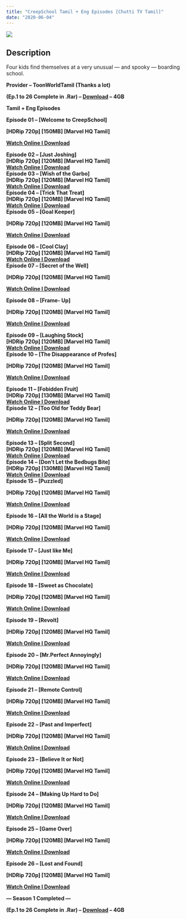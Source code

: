 ```yaml
---
title: "CreepSchool Tamil + Eng Episodes [Chutti TV Tamil]"
date: "2020-06-04"
---
```


[![](https://1.bp.blogspot.com/-gzkufZ0U2JU/Xti2UFO3JPI/AAAAAAAAA9M/lFrlvptkD505lSc2vkM_HTFvr4DBNQi5wCK4BGAsYHg/d/creep-school-header_{b8a364002d926d3aca32f3ec825ae7357d4ebac136c9e710ceab7780ff78f81a}257B35f456c1-9f93-4600-911d-b4b60fd2ab7c{b8a364002d926d3aca32f3ec825ae7357d4ebac136c9e710ceab7780ff78f81a}257D.jpg)](https://1.bp.blogspot.com/-gzkufZ0U2JU/Xti2UFO3JPI/AAAAAAAAA9M/lFrlvptkD505lSc2vkM_HTFvr4DBNQi5wCK4BGAsYHg/s1440/creep-school-header_{b8a364002d926d3aca32f3ec825ae7357d4ebac136c9e710ceab7780ff78f81a}257B35f456c1-9f93-4600-911d-b4b60fd2ab7c{b8a364002d926d3aca32f3ec825ae7357d4ebac136c9e710ceab7780ff78f81a}257D.jpg)

## Description

Four kids find themselves at a very unusual — and spooky — boarding school.

**Provider – ToonWorldTamil (Thanks a lot)**

****(Ep.1 to 26 Complete in .Rar) – [Download](http://gestyy.com/eqqmqZ) – 4GB****

**Tamil + Eng Episodes**

**Episode 01 – \[Welcome to CreepSchool\]**

**\[HDRip 720p\] \[150MB\] \[Marvel HQ Tamil\]**

**[Watch Online I Download](https://drive.google.com/file/d/12drukjvs_4RbmRnwvZ8HU4eMix3mlPDa/view?usp=sharing)**

**Episode 02 – \[Just Joshing\]**   
**\[HDRip 720p\] \[120MB\] \[Marvel HQ Tamil\]**  
**[Watch Online I Download](https://drive.google.com/file/d/1eoGc4DQbZ2fUz6QTS1TwfOprF2L7gYif/view?usp=sharing)**  
**Episode 03 – \[Wish of the Garbo\]**  
**\[HDRip 720p\] \[120MB\] \[Marvel HQ Tamil\]**  
**[Watch Online I Download](https://drive.google.com/file/d/1yGgU7iNlNGAoz11bZGtIlnHGTvzr7yfc/view?usp=sharing)**  
**Episode 04 – \[Trick That Treat\]**  
**\[HDRip 720p\] \[120MB\] \[Marvel HQ Tamil\]**  
**[Watch Online I Download](https://drive.google.com/file/d/1wVyIVwNlibaDabxsKCCbhp5WwdW83bW9/view?usp=sharing)**  
**Episode 05 – \[Goal Keeper\]**

**\[HDRip 720p\] \[120MB\] \[Marvel HQ Tamil\]**

**[Watch Online I Download](https://drive.google.com/file/d/1sY9P9FWdqT3-836RY48usCl74cor1i4E/view?usp=sharing)**

**Episode 06 – \[Cool Clay\]**  
**\[HDRip 720p\] \[120MB\] \[Marvel HQ Tamil\]**  
**[Watch Online I Download](https://drive.google.com/file/d/1A8hwPlLmT19CTYjf1quygUbur6oWADbF/view?usp=sharing)**  
**Episode 07 – \[Secret of the Well\]**

**\[HDRip 720p\] \[120MB\] \[Marvel HQ Tamil\]**

**[Watch Online I Download](https://drive.google.com/file/d/1yGc4o8LXGchattM6zQegDVVFybn2RuEp/view?usp=sharing)**

**Episode 08 – \[Frame- Up\]**

**\[HDRip 720p\] \[120MB\] \[Marvel HQ Tamil\]**

**[Watch Online I Download](https://drive.google.com/file/d/1IeSZmcxRbtEt4hoqTGaUYNDmfAklC-6d/view?usp=sharing)**

**Episode 09 – \[Laughing Stock\]**  
**\[HDRip 720p\] \[120MB\] \[Marvel HQ Tamil\]**  
**[Watch Online I Download](https://drive.google.com/file/d/1aT0kodFoAU0lpr7kpiwHBtROcX5H6mhg/view?usp=sharing)**  
**Episode 10 – \[The Disappearance of Profes\]**

**\[HDRip 720p\] \[120MB\] \[Marvel HQ Tamil\]**

**[Watch Online I Download](https://drive.google.com/file/d/1Xb49W3XH4WBIe-8Y3KqKn1a6ccAfVr38/view?usp=sharing)**

**Episode 11 – \[Fobidden Fruit\]**  
**\[HDRip 720p\] \[130MB\] \[Marvel HQ Tamil\]**  
**[Watch Online I Download](https://drive.google.com/file/d/17nyQtP3a7zkPOmDScIEfEyk5aiHJR_Pz/view?usp=sharing)**  
**Episode 12 – \[Too Old for Teddy Bear\]**

**\[HDRip 720p\] \[120MB\] \[Marvel HQ Tamil\]**

**[Watch Online I Download](https://drive.google.com/file/d/1j01ZiYbWnpkfDrcKrBvJ53qHQyzeXdB1/view?usp=sharing)**

**Episode 13 – \[Split Second\]**  
**\[HDRip 720p\] \[120MB\] \[Marvel HQ Tamil\]**  
**[Watch Online I Download](https://drive.google.com/file/d/10ziT166WX3MYrF3dYOG49PFn4ilpA68x/view?usp=sharing)**  
**Episode 14 – \[Don’t Let the Bedbugs Bite\]**  
**\[HDRip 720p\] \[130MB\] \[Marvel HQ Tamil\]**  
**[Watch Online I Download](https://drive.google.com/file/d/1G-qjYocPE1EKA4brrdq0C9VZe3nYKiuZ/view?usp=sharing)**  
**Episode 15 – \[Puzzled\]**

**\[HDRip 720p\] \[120MB\] \[Marvel HQ Tamil\]**

**[Watch Online I Download](https://drive.google.com/file/d/1dGOhbQ5Q9Mjpg5_Dp7vFA9bAriDYktOe/view?usp=sharing)**

**Episode 16 – \[All the World is a Stage\]**

**\[HDRip 720p\] \[120MB\] \[Marvel HQ Tamil\]**

**[Watch Online I Download](https://drive.google.com/file/d/1FF4sO_p-MP9sMnhHrKYlyzrrOOKoDLLk/view?usp=sharing)**

**Episode 17 – \[Just like Me\]**

**\[HDRip 720p\] \[120MB\] \[Marvel HQ Tamil\]**

**[Watch Online I Download](https://drive.google.com/file/d/12luinUGZ-OQwijCG1NRDrdwXFQrp3FME/view?usp=sharing)**

**Episode 18 – \[Sweet as Chocolate\]**

**\[HDRip 720p\] \[120MB\] \[Marvel HQ Tamil\]**

**[Watch Online I Download](https://drive.google.com/file/d/1mFdv4rTgaBNfin81-CPxImb3Pfp1UAKe/view?usp=sharing)**

**Episode 19 – \[Revolt\]**

**\[HDRip 720p\] \[120MB\] \[Marvel HQ Tamil\]**

**[Watch Online I Download](https://drive.google.com/file/d/1RH9rhmfBN8l83z7oSxVdFi0QDxLR8QOA/view?usp=sharing)**

**Episode 20 – \[Mr.Perfect Annoyingly\]**

**\[HDRip 720p\] \[120MB\] \[Marvel HQ Tamil\]**

**[Watch Online I Download](https://drive.google.com/file/d/1rw5BWUgeoW0_xS3fZQgQs8lbsqImSqej/view?usp=sharing)**

**Episode 21 – \[Remote Control\]**

**\[HDRip 720p\] \[120MB\] \[Marvel HQ Tamil\]**

**[Watch Online I Download](https://drive.google.com/file/d/1UUkt0xYNJcH45UVrimlYIxAXu1_9THpX/view?usp=sharing)**

**Episode 22 – \[Past and Imperfect\]**

**\[HDRip 720p\] \[120MB\] \[Marvel HQ Tamil\]**

**[Watch Online I Download](https://drive.google.com/file/d/1pUEj4-yyMSDuYrn7BdmrYq4ZzAvlY8Zx/view?usp=sharing)**

**Episode 23 – \[Believe It or Not\]**

**\[HDRip 720p\] \[120MB\] \[Marvel HQ Tamil\]**

**[Watch Online I Download](https://drive.google.com/file/d/1TYECQNbJH563m-GuncKlEa9YE5560Kwc/view?usp=sharing)**

**Episode 24 – \[Making Up Hard to Do\]**

**\[HDRip 720p\] \[120MB\] \[Marvel HQ Tamil\]**

**[Watch Online I Download](https://drive.google.com/file/d/1tJkQv76O1uNfn10fgBo_oD97M7ROMNne/view?usp=sharing)**

**Episode 25 – \[Game Over\]**

**\[HDRip 720p\] \[120MB\] \[Marvel HQ Tamil\]**

**[Watch Online I Download](https://drive.google.com/file/d/1JOmP8JuZ7optrUY9NHLdx8EKITqTlIjL/view?usp=sharing)**

**Episode 26 – \[Lost and Found\]**

**\[HDRip 720p\] \[120MB\] \[Marvel HQ Tamil\]**

**[Watch Online I Download](https://drive.google.com/file/d/1e4lMjoDszSDESSbNlzB2S0yd-ydQdwST/view?usp=sharing)**

**— Season 1 Completed —**

**(Ep.1 to 26 Complete in .Rar) – [Download](http://gestyy.com/eqqmqZ) – 4GB**
